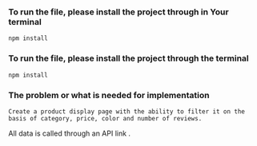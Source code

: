 ### To run the file, please install the project through in Your terminal
```
npm install
```

### To run the file, please install the project through the terminal
```
npm install
```

### The problem or what is needed for implementation
```
Create a product display page with the ability to filter it on the basis of category, price, color and number of reviews.
```
All data is called through an API link .
```

